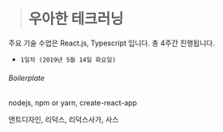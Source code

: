 > # 우아한 테크러닝

주요 기술 수업은 React.js, Typescript 입니다. 총 4주간 진행됩니다.

* `1일차 (2019년 5월 14일 화요일)`
###### Boilerplate

nodejs, npm or yarn, create-react-app

앤트디자인, 리덕스, 리덕스사가, 사스
